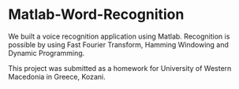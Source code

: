 # Matlab-Word-Recognition
We built a voice recognition application using Matlab. Recognition is possible by using Fast Fourier Transform, Hamming Windowing and Dynamic Programming.

This project was submitted as a homework for University of Western Macedonia in Greece, Kozani.
